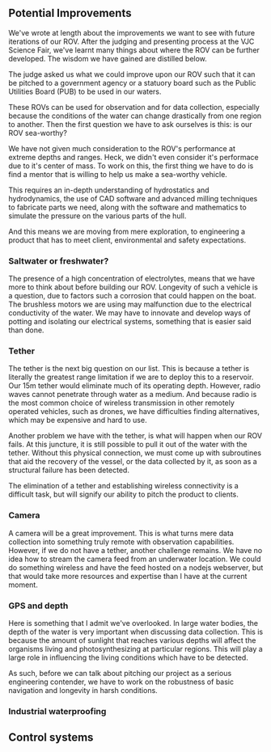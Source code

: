## Potential Improvements

We've wrote at length about the improvements we want to see with future
iterations of our ROV. After the judging and presenting process at the VJC
Science Fair, we've learnt many things about where the ROV can be further
developed. The wisdom we have gained are distilled below. 

The judge asked us what we could improve upon our ROV such that it can be
pitched to a government agency or a statuory board such as the Public Utilities
Board (PUB) to be used in our waters. 

These ROVs can be used for observation and for data collection, especially
because the conditions of the water can change drastically from one region to
another. Then the first question we have to ask ourselves is this: is our ROV
sea-worthy?

We have not given much consideration to the ROV's performance at extreme depths
and ranges. Heck, we didn't even consider it's performace due to it's center of
mass. To work on this, the first thing we have to do is find a mentor that is
willing to help us make a sea-worthy vehicle. 

This requires an in-depth understanding of hydrostatics and hydrodynamics, the
use of CAD software and advanced milling techniques to fabricate parts we need,
along with the software and mathematics to simulate the pressure on the various
parts of the hull. 

And this means we are moving from mere exploration, to engineering a product
that has to meet client, environmental and safety expectations. 

### Saltwater or freshwater?

The presence of a high concentration of electrolytes, means that we have more to
think about before building our ROV. Longevity of such a vehicle is a question,
due to factors such a corrosion that could happen on the boat. The brushless
motors we are using may malfunction due to the electrical conductivity of the
water. We may have to innovate and develop ways of potting and isolating our
electrical systems, something that is easier said than done. 

### Tether

The tether is the next big question on our list. This is because a tether is
literally the greatest range limitation if we are to deploy this to a reservoir.
Our 15m tether would eliminate much of its operating depth. However, radio waves
cannot penetrate through water as a medium. And because radio is the most common
choice of wireless transmission in other remotely operated vehicles, such as
drones, we have difficulties finding alternatives, which may be expensive and
hard to use.

Another problem we have with the tether, is what will happen when
our ROV fails. At this juncture, it is still possible to pull it out of the
water with the tether. Without this physical connection, we must come up with
subroutines that aid the recovery of the vessel, or the data collected by it, as
soon as a structural failure has been detected. 

The elimination of a tether and establishing wireless connectivity is a
difficult task, but will signify our ability to pitch the product to clients. 

### Camera
A camera will be a great improvement. This is what turns mere data collection into something truly remote with observation capabilities. However, if we do not have a tether, another challenge remains. We have no idea how to stream the camera feed from an underwater location. We could do something wireless and have the feed hosted on a nodejs webserver, but that would take more resources and expertise than I have at the current moment. 


### GPS and depth 
Here is something that I admit we've overlooked. In large water bodies, the
depth of the water is very important when discussing data collection. This is
because the amount of sunlight that reaches various depths will affect the organisms living and photosynthesizing at particular regions. This will play a large role in influencing the living conditions which have to be detected. 

As such, before we can talk about pitching our project as a serious engineering contender, we have to work on the robustness of basic navigation and longevity in harsh conditions.

### Industrial waterproofing

## Control systems 
